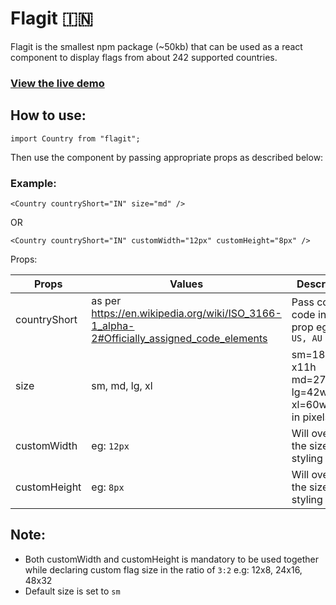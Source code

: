 # Flagit 🇮🇳

Flagit is the smallest npm package (~50kb) that can be used as a react component
to display flags from about 242 supported countries.

### [View the live demo](https://525sb.csb.app/)

## How to use:

`import Country from "flagit";`

Then use the component by passing appropriate props as described below:

### Example:

`<Country countryShort="IN" size="md" />`

OR

`<Country countryShort="IN" customWidth="12px" customHeight="8px" />`

Props:

| Props        | Values                                                                                    | Description                                                                    |
| ------------ | ----------------------------------------------------------------------------------------- | ------------------------------------------------------------------------------ |
| countryShort | as per https://en.wikipedia.org/wiki/ISO_3166-1_alpha-2#Officially_assigned_code_elements | Pass country code in this prop eg: `IN, US, AU`                                |
| size         | sm, md, lg, xl                                                                            | sm=18w x11h<br /> md=27wx17h<br /> lg=42wx27h<br /> xl=60wx37h<br /> in pixels |
| customWidth  | eg: `12px`                                                                                | Will override the size prop styling                                            |
| customHeight | eg: `8px`                                                                                 | Will override the size prop styling                                            |

## Note:

- Both customWidth and customHeight is mandatory to be used together while
  declaring custom flag size in the ratio of `3:2` e.g: 12x8, 24x16, 48x32
- Default size is set to `sm`
